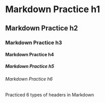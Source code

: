 # Markdown Practice h1
## Markdown Practice h2
### Markdown Practice h3
#### Markdown Practice h4
##### Markdown Practice h5
###### Markdown Practice h6

Practiced 6 types of headers in Markdown
